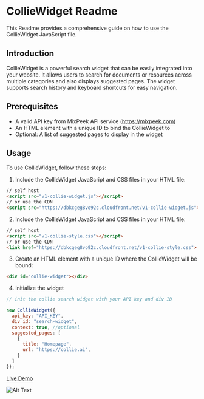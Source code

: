 # CollieWidget Readme

This Readme provides a comprehensive guide on how to use the CollieWidget JavaScript file.

## Introduction

CollieWidget is a powerful search widget that can be easily integrated into your website. It allows users to search for documents or resources across multiple categories and also displays suggested pages. The widget supports search history and keyboard shortcuts for easy navigation.

## Prerequisites

- A valid API key from MixPeek API service (https://mixpeek.com)
- An HTML element with a unique ID to bind the CollieWidget to
- Optional: A list of suggested pages to display in the widget

## Usage

To use CollieWidget, follow these steps:

1. Include the CollieWidget JavaScript and CSS files in your HTML file:

```html
// self host
<script src="v1-collie-widget.js"></script>
// or use the CDN 
<script src="https://dbkcgeg8vo92c.cloudfront.net/v1-collie-widget.js">
```

2. Include the CollieWidget JavaScript and CSS files in your HTML file:

```html
// self host
<script src="v1-collie-style.css"></script>
// or use the CDN 
<link href="https://dbkcgeg8vo92c.cloudfront.net/v1-collie-style.css">
```

3. Create an HTML element with a unique ID where the CollieWidget will be bound:

```html
<div id="collie-widget"></div>
```

4. Initialize the widget

```javascript
// init the collie search widget with your API key and div ID

new CollieWidget({
  api_key: "API_KEY",
  div_id: "search-widget",
  context: true, //optional
  suggested_pages: [
    {
      title: "Homepage",
      url: "https://collie.ai",
    }
  ]
});
```

[Live Demo](http://collie.ai/tesla)

![Alt Text](assets/demo.gif)



